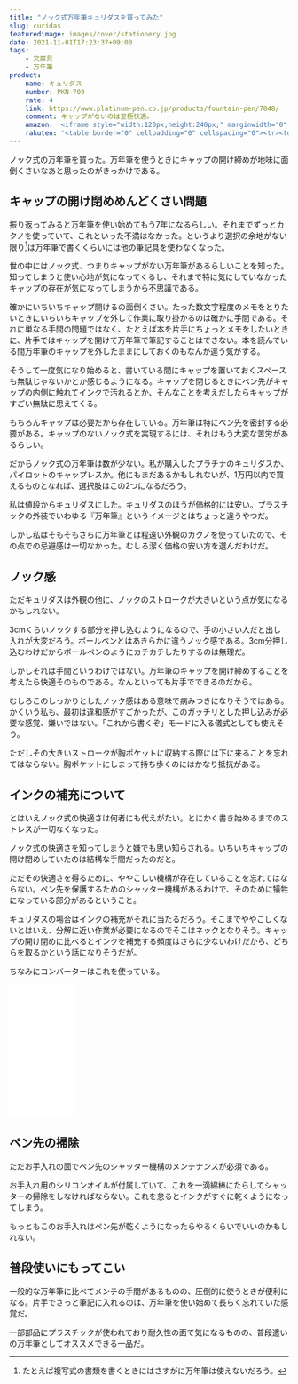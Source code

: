 ```yaml
---
title: "ノック式万年筆キュリダスを買ってみた"
slug: curidas
featuredimage: images/cover/stationery.jpg
date: 2021-11-01T17:23:37+09:00
tags:
    - 文房具
    - 万年筆
product:
    name: キュリダス
    number: PKN-700
    rate: 4
    link: https://www.platinum-pen.co.jp/products/fountain-pen/7848/
    comment: キャップがないのは至極快適。
    amazon: '<iframe style="width:120px;height:240px;" marginwidth="0" marginheight="0" scrolling="no" frameborder="0" src="//rcm-fe.amazon-adsystem.com/e/cm?lt1=_blank&bc1=000000&IS2=1&bg1=FFFFFF&fc1=000000&lc1=0000FF&t=illusionspace-22&language=ja_JP&o=9&p=8&l=as4&m=amazon&f=ifr&ref=as_ss_li_til&asins=B08443VTWW&linkId=57798445c25db51e15060fc68182cfd2"></iframe>'
    rakuten: '<table border="0" cellpadding="0" cellspacing="0"><tr><td><div style="border:1px solid #95a5a6;border-radius:.75rem;background-color:#FFFFFF;width:504px;margin:0px;padding:5px;text-align:center;overflow:hidden;"><table><tr><td style="width:240px"><a href="https://hb.afl.rakuten.co.jp/ichiba/19265b61.72de778e.19265b62.7ef47cb8/?pc=https%3A%2F%2Fitem.rakuten.co.jp%2Fkadenshop%2F4198-pla-0622-46%2F&link_type=picttext&ut=eyJwYWdlIjoiaXRlbSIsInR5cGUiOiJwaWN0dGV4dCIsInNpemUiOiIyNDB4MjQwIiwibmFtIjoxLCJuYW1wIjoicmlnaHQiLCJjb20iOjEsImNvbXAiOiJkb3duIiwicHJpY2UiOjEsImJvciI6MSwiY29sIjoxLCJiYnRuIjoxLCJwcm9kIjowLCJhbXAiOmZhbHNlfQ%3D%3D" target="_blank" rel="nofollow sponsored noopener" style="word-wrap:break-word;"  ><img src="https://hbb.afl.rakuten.co.jp/hgb/19265b61.72de778e.19265b62.7ef47cb8/?me_id=1244202&item_id=10541519&pc=https%3A%2F%2Fthumbnail.image.rakuten.co.jp%2F%400_mall%2Fkadenshop%2Fcabinet%2Fflash1%2Fofficebung19%2F4198-pla-0622-46_1.jpg%3F_ex%3D240x240&s=240x240&t=picttext" border="0" style="margin:2px" alt="[商品価格に関しましては、リンクが作成された時点と現時点で情報が変更されている場合がございます。]" title="[商品価格に関しましては、リンクが作成された時点と現時点で情報が変更されている場合がございます。]"></a></td><td style="vertical-align:top;width:248px;"><p style="font-size:12px;line-height:1.4em;text-align:left;margin:0px;padding:2px 6px;word-wrap:break-word"><a href="https://hb.afl.rakuten.co.jp/ichiba/19265b61.72de778e.19265b62.7ef47cb8/?pc=https%3A%2F%2Fitem.rakuten.co.jp%2Fkadenshop%2F4198-pla-0622-46%2F&link_type=picttext&ut=eyJwYWdlIjoiaXRlbSIsInR5cGUiOiJwaWN0dGV4dCIsInNpemUiOiIyNDB4MjQwIiwibmFtIjoxLCJuYW1wIjoicmlnaHQiLCJjb20iOjEsImNvbXAiOiJkb3duIiwicHJpY2UiOjEsImJvciI6MSwiY29sIjoxLCJiYnRuIjoxLCJwcm9kIjowLCJhbXAiOmZhbHNlfQ%3D%3D" target="_blank" rel="nofollow sponsored noopener" style="word-wrap:break-word;"  >プラチナ万年筆 CURIDAS キュリダス 万年筆 PKN-7000（デジタルライフ）</a><br><span >価格：6000円（税込、送料無料)</span> <span style="color:#BBB">(2021/11/1時点)</span></p><div style="margin:10px;"><a href="https://hb.afl.rakuten.co.jp/ichiba/19265b61.72de778e.19265b62.7ef47cb8/?pc=https%3A%2F%2Fitem.rakuten.co.jp%2Fkadenshop%2F4198-pla-0622-46%2F&link_type=picttext&ut=eyJwYWdlIjoiaXRlbSIsInR5cGUiOiJwaWN0dGV4dCIsInNpemUiOiIyNDB4MjQwIiwibmFtIjoxLCJuYW1wIjoicmlnaHQiLCJjb20iOjEsImNvbXAiOiJkb3duIiwicHJpY2UiOjEsImJvciI6MSwiY29sIjoxLCJiYnRuIjoxLCJwcm9kIjowLCJhbXAiOmZhbHNlfQ%3D%3D" target="_blank" rel="nofollow sponsored noopener" style="word-wrap:break-word;"  ><img src="https://static.affiliate.rakuten.co.jp/makelink/rl.svg" style="float:left;max-height:27px;width:auto;margin-top:0"></a><a href="https://hb.afl.rakuten.co.jp/ichiba/19265b61.72de778e.19265b62.7ef47cb8/?pc=https%3A%2F%2Fitem.rakuten.co.jp%2Fkadenshop%2F4198-pla-0622-46%2F%3Fscid%3Daf_pc_bbtn&link_type=picttext&ut=eyJwYWdlIjoiaXRlbSIsInR5cGUiOiJwaWN0dGV4dCIsInNpemUiOiIyNDB4MjQwIiwibmFtIjoxLCJuYW1wIjoicmlnaHQiLCJjb20iOjEsImNvbXAiOiJkb3duIiwicHJpY2UiOjEsImJvciI6MSwiY29sIjoxLCJiYnRuIjoxLCJwcm9kIjowLCJhbXAiOmZhbHNlfQ==" target="_blank" rel="nofollow sponsored noopener" style="word-wrap:break-word;"  ><div style="float:right;width:41%;height:27px;background-color:#bf0000;color:#fff!important;font-size:12px;font-weight:500;line-height:27px;margin-left:1px;padding: 0 12px;border-radius:16px;cursor:pointer;text-align:center;">楽天で購入</div></a></div></td></tr></table></div><br><p style="color:#000000;font-size:12px;line-height:1.4em;margin:5px;word-wrap:break-word"></p></td></tr></table>'
---
```


ノック式の万年筆を買った。万年筆を使うときにキャップの開け締めが地味に面倒くさいなあと思ったのがきっかけである。

<!--more-->

## キャップの開け閉めめんどくさい問題

振り返ってみると万年筆を使い始めてもう7年になるらしい。それまでずっとカクノを使っていて、これといった不満はなかった。というより選択の余地がない限り[^1]は万年筆で書くくらいには他の筆記具を使わなくなった。

世の中にはノック式、つまりキャップがない万年筆があるらしいことを知った。知ってしまうと使い心地が気になってくるし、それまで特に気にしていなかったキャップの存在が気になってしまうから不思議である。

確かにいちいちキャップ開けるの面倒くさい。たった数文字程度のメモをとりたいときにいちいちキャップを外して作業に取り掛かるのは確かに手間である。それに単なる手間の問題ではなく、たとえば本を片手にちょっとメモをしたいときに、片手ではキャップを開けて万年筆で筆記することはできない。本を読んでいる間万年筆のキャップを外したままにしておくのもなんか違う気がする。

そうして一度気になり始めると、書いている間にキャップを置いておくスペースも無駄じゃないかとか感じるようになる。キャップを閉じるときにペン先がキャップの内側に触れてインクで汚れるとか、そんなことを考えだしたらキャップがすごい無駄に思えてくる。

もちろんキャップは必要だから存在している。万年筆は特にペン先を密封する必要がある。キャップのないノック式を実現するには、それはもう大変な苦労があるらしい。

だからノック式の万年筆は数が少ない。私が購入したプラチナのキュリダスか、パイロットのキャップレスか。他にもまだあるかもしれないが、1万円以内で買えるものとなれば、選択肢はこの2つになるだろう。

私は値段からキュリダスにした。キュリダスのほうが価格的には安い。プラスチックの外装でいわゆる『万年筆』というイメージとはちょっと違うやつだ。

しかし私はそもそもさらに万年筆とは程遠い外観のカクノを使っていたので、その点での忌避感は一切なかった。むしろ潔く価格の安い方を選んだわけだ。

## ノック感

ただキュリダスは外観の他に、ノックのストロークが大きいという点が気になるかもしれない。

3cmくらいノックする部分を押し込むようになるので、手の小さい人だと出し入れが大変だろう。ボールペンとはあきらかに違うノック感である。3cm分押し込むわけだからボールペンのようにカチカチしたりするのは無理だ。

しかしそれは手間というわけではない。万年筆のキャップを開け締めすることを考えたら快適そのものである。なんといっても片手でできるのだから。

むしろこのしっかりとしたノック感はある意味で病みつきになりそうではある。かくいう私も、最初は違和感がすごかったが、このガッチリとした押し込みが必要な感覚、嫌いではない。「これから書くぞ」モードに入る儀式としても使えそう。

ただしその大きいストロークが胸ポケットに収納する際には下に来ることを忘れてはならない。胸ポケットにしまって持ち歩くのにはかなり抵抗がある。

## インクの補充について

とはいえノック式の快適さは何者にも代えがたい。とにかく書き始めるまでのストレスが一切なくなった。

ノック式の快適さを知ってしまうと嫌でも思い知らされる。いちいちキャップの開け閉めしていたのは結構な手間だったのだと。

ただその快適さを得るために、ややこしい機構が存在していることを忘れてはならない。ペン先を保護するためのシャッター機構があるわけで、そのために犠牲になっている部分があるということ。

キュリダスの場合はインクの補充がそれに当たるだろう。そこまでややこしくないとはいえ、分解に近い作業が必要になるのでそこはネックとなりそう。キャップの開け閉めに比べるとインクを補充する頻度はさらに少ないわけだから、どちらを取るかという話になりそうだが。

ちなみにコンバーターはこれを使っている。

<iframe sandbox="allow-popups allow-scripts allow-modals allow-forms allow-same-origin" style="width:120px;height:240px;" marginwidth="0" marginheight="0" scrolling="no" frameborder="0" src="//rcm-fe.amazon-adsystem.com/e/cm?lt1=_blank&bc1=000000&IS2=1&bg1=FFFFFF&fc1=000000&lc1=0000FF&t=illusionspace-22&language=ja_JP&o=9&p=8&l=as4&m=amazon&f=ifr&ref=as_ss_li_til&asins=B08ZSJZ18L&linkId=47eea6965036866fdf2eaa1d142095fd"></iframe>

## ペン先の掃除

ただお手入れの面でペン先のシャッター機構のメンテナンスが必須である。

お手入れ用のシリコンオイルが付属していて、これを一滴綿棒にたらしてシャッターの掃除をしなければならない。これを怠るとインクがすぐに乾くようになってしまう。

もっともこのお手入れはペン先が乾くようになったらやるくらいでいいのかもしれない。

## 普段使いにもってこい

一般的な万年筆に比べてメンテの手間があるものの、圧倒的に使うときが便利になる。片手でさっと筆記に入れるのは、万年筆を使い始めて長らく忘れていた感覚だ。

一部部品にプラスチックが使われており耐久性の面で気になるものの、普段遣いの万年筆としてオススメできる一品だ。



[^1]: たとえば複写式の書類を書くときにはさすがに万年筆は使えないだろう。